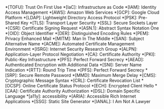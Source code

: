 *[TOFU]: Trust On First Use
*[IaC]: Infrastructure as Code
*[IAM]: Identity Access Management
*[AWS]: Amazon Web Services
*[GCP]: Google Cloud Platform
*[LDAP]: Lightweight Directory Access Protocol
*[PSK]: Pre-Shared Key
*[TLS]: Transport Layer Security
*[SSL]: Secure Sockets Layer
*[CSR]: Certificate Signing Request
*[ASN.1]: Abstract Syntax Notation One
*[OID]: Object Identifier
*[DER]: Distinguished Encoding Rules
*[PEM]: Privacy Enhanced Mail
*[MITM]: Man In The Middle
*[SAN]: Subject Alternative Name
*[ACME]: Automated Certificate Management Environment
*[ISRG]: Internet Security Research Group
*[ALPN]: Application-Layer Protocol Negotiation
*[CA]: Certificate Authority
*[PKI]: Public-Key Infrastructure
*[PFS]: Perfect Forward Secrecy
*[AEAD]: Authenticated Encryption with Additional Data
*[SNI]: Server Name Indication
*[RTT]: Round Trip Time
*[PFS]: Perfect Forward Secrecy
*[SRP]: Secure Remote Password
*[MMD]: Maximum Merge Delay
*[CMS]: Cryptographic Message Syntax
*[CRL]: Certificate Revocation List
*[OCSP]: Online Certificate Status Protocol
*[ECH]: Encrypted Client Hello
*[CAA]: Certificate Authority Authorization
*[DSL]: Domain Specific Language
*[a11y]: accessibility
*[ARIA]: Accessible Rich Internet Applications
*[SSG]: Static Site Generator
*[IANAL]: I Am Not A Lawyer

